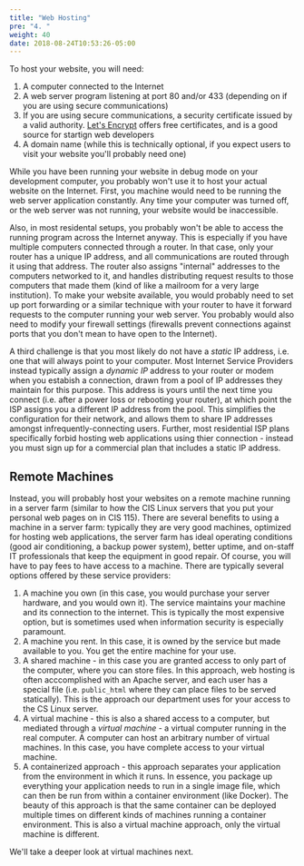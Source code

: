```yaml
---
title: "Web Hosting"
pre: "4. "
weight: 40
date: 2018-08-24T10:53:26-05:00
---
```


To host your website, you will need:

1. A computer connected to the Internet 
2. A web server program listening at port 80 and/or 433 (depending on if you are using secure communications)
3. If you are using secure communications, a security certificate issued by a valid authority.  [Let's Encrypt](https://letsencrypt.org/) offers free certificates, and is a good source for startign web developers
4. A domain name (while this is technically optional, if you expect users to visit your website you'll probably need one)

While you have been running your website in debug mode on your development computer, you probably won't use it to host your actual website on the Internet. First, you machine would need to be running the web server application constantly.  Any time your computer was turned off, or the web server was not running, your website would be inaccessible.

Also, in most residental setups, you probably won't be able to access the running program across the Internet anyway.  This is especially if you have multiple computers connected through a router.  In that case, only your router has a unique IP address, and all communications are routed through it using that address.  The router also assigns "internal" addresses to the computers networked to it, and handles distributing request results to those computers that made them (kind of like a mailroom for a very large institution).  To make your website available, you would probably need to set up port forwarding or a similar technique with your router to have it forward requests to the computer running your web server.  You probably would also need to modify your firewall settings (firewalls prevent connections against ports that you don't mean to have open to the Internet).

A third challenge is that you most likely do not have a _static_ IP address, i.e. one that will always point to your computer.  Most Internet Service Providers instead typically assign a _dynamic IP_ address to your router or modem when you estabish a connection, drawn from a pool of IP addresses they maintain for this purpose.  This address is yours until the next time you connect (i.e. after a power loss or rebooting your router), at which point the ISP assigns you a different IP address from the pool.  This simplifies the configuration for their network, and allows them to share IP addresses amongst infrequently-connecting users.  Further, most residential ISP plans specifically forbid hosting web applications using thier connection - instead you must sign up for a commercial plan that includes a static IP address. 

## Remote Machines

Instead, you will probably host your websites on a remote machine running in a server farm (similar to how the CIS Linux servers that you put your personal web pages on in CIS 115).  There are several benefits to using a machine in a server farm: typically they are very good machines, optimized for hosting web applications, the server farm has ideal operating conditions (good air conditioning, a backup power system), better uptime, and on-staff IT professionals that keep the equipment in good repair.  Of course, you will have to pay fees to have access to a machine.  There are typically several options offered by these service providers:

1. A machine you own (in this case, you would purchase your server hardware, and you would own it).  The service maintains your machine and its connection to the internet.  This is typically the most expensive option, but is sometimes used when information security is especially paramount.
2. A machine you rent.  In this case, it is owned by the service but made available to you.  You get the entire machine for your use.
3. A shared machine - in this case you are granted access to only part of the computer, where you can store files.  In this approach, web hosting is often acccomplished with an Apache server, and each user has a special file (i.e. `public_html` where they can place files to be served statically).  This is the approach our department uses for your access to the CS Linux server.
4. A virtual machine - this is also a shared access to a computer, but mediated through a _virtual machine_ - a virtual computer running in the real computer.  A computer can host an arbitrary number of virtual machines.  In this case, you have complete access to your virtual machine.
5. A containerized approach - this approach separates your application from the environment in which it runs.  In essence, you package up everything your application needs to run in a single image file, which can then be run from within a container environment (like Docker).  The beauty of this approach is that the same container can be deployed multiple times on different kinds of machines running a container environment. This is also a virtual machine approach, only the virtual machine is different.

We'll take a deeper look at virtual machines next.

